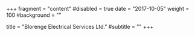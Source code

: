 +++
fragment = "content"
#disabled = true
date = "2017-10-05"
weight = 100
#background = ""

title = "Blorenge Electrical Services Ltd."
#subtitle = ""
+++

